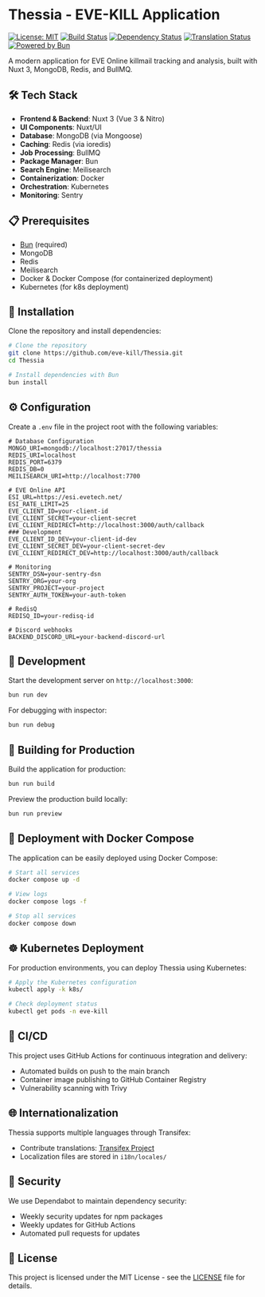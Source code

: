 # Thessia - EVE-KILL Application

[![License: MIT](https://img.shields.io/badge/License-MIT-blue.svg)](https://opensource.org/licenses/MIT)
[![Build Status](https://github.com/eve-kill/Thessia/actions/workflows/pipeline.yml/badge.svg)](https://github.com/eve-kill/Thessia/actions/workflows/pipeline.yml)
[![Dependency Status](https://img.shields.io/github/dependabot/eve-kill/Thessia)](https://github.com/eve-kill/Thessia/pulls?q=is%3Apr+author%3Aapp%2Fdependabot)
[![Translation Status](https://img.shields.io/badge/Translations-Transifex-blue)](https://app.transifex.com/eve-kill/thessia)
[![Powered by Bun](https://img.shields.io/badge/Powered%20by-Bun-orange)](https://bun.sh)

A modern application for EVE Online killmail tracking and analysis, built with Nuxt 3, MongoDB, Redis, and BullMQ.

## 🛠️ Tech Stack

- **Frontend & Backend**: Nuxt 3 (Vue 3 & Nitro)
- **UI Components**: Nuxt/UI
- **Database**: MongoDB (via Mongoose)
- **Caching**: Redis (via ioredis)
- **Job Processing**: BullMQ
- **Package Manager**: Bun
- **Search Engine**: Meilisearch
- **Containerization**: Docker
- **Orchestration**: Kubernetes
- **Monitoring**: Sentry

## 📋 Prerequisites

- [Bun](https://bun.sh) (required)
- MongoDB
- Redis
- Meilisearch
- Docker & Docker Compose (for containerized deployment)
- Kubernetes (for k8s deployment)

## 🚀 Installation

Clone the repository and install dependencies:

```bash
# Clone the repository
git clone https://github.com/eve-kill/Thessia.git
cd Thessia

# Install dependencies with Bun
bun install
```

## ⚙️ Configuration

Create a `.env` file in the project root with the following variables:

```env
# Database Configuration
MONGO_URI=mongodb://localhost:27017/thessia
REDIS_URI=localhost
REDIS_PORT=6379
REDIS_DB=0
MEILISEARCH_URI=http://localhost:7700

# EVE Online API
ESI_URL=https://esi.evetech.net/
ESI_RATE_LIMIT=25
EVE_CLIENT_ID=your-client-id
EVE_CLIENT_SECRET=your-client-secret
EVE_CLIENT_REDIRECT=http://localhost:3000/auth/callback
### Development
EVE_CLIENT_ID_DEV=your-client-id-dev
EVE_CLIENT_SECRET_DEV=your-client-secret-dev
EVE_CLIENT_REDIRECT_DEV=http://localhost:3000/auth/callback

# Monitoring
SENTRY_DSN=your-sentry-dsn
SENTRY_ORG=your-org
SENTRY_PROJECT=your-project
SENTRY_AUTH_TOKEN=your-auth-token

# RedisQ
REDISQ_ID=your-redisq-id

# Discord webhooks
BACKEND_DISCORD_URL=your-backend-discord-url
```

## 🧪 Development

Start the development server on `http://localhost:3000`:

```bash
bun run dev
```

For debugging with inspector:

```bash
bun run debug
```

## 🔨 Building for Production

Build the application for production:

```bash
bun run build
```

Preview the production build locally:

```bash
bun run preview
```

## 🐳 Deployment with Docker Compose

The application can be easily deployed using Docker Compose:

```bash
# Start all services
docker compose up -d

# View logs
docker compose logs -f

# Stop all services
docker compose down
```

## ☸️ Kubernetes Deployment

For production environments, you can deploy Thessia using Kubernetes:

```bash
# Apply the Kubernetes configuration
kubectl apply -k k8s/

# Check deployment status
kubectl get pods -n eve-kill
```

## 🔄 CI/CD

This project uses GitHub Actions for continuous integration and delivery:

- Automated builds on push to the main branch
- Container image publishing to GitHub Container Registry
- Vulnerability scanning with Trivy

## 🌐 Internationalization

Thessia supports multiple languages through Transifex:

- Contribute translations: [Transifex Project](https://app.transifex.com/eve-kill/thessia)
- Localization files are stored in `i18n/locales/`

## 🔐 Security

We use Dependabot to maintain dependency security:

- Weekly security updates for npm packages
- Weekly updates for GitHub Actions
- Automated pull requests for updates

## 📄 License

This project is licensed under the MIT License - see the [LICENSE](LICENSE) file for details.
